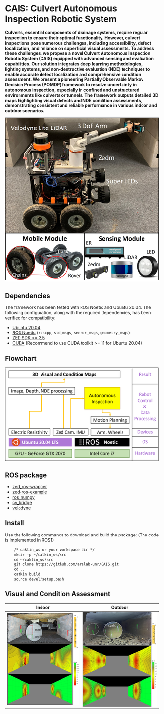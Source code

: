 # CAIS: Culvert Autonomous Inspection Robotic System

**Culverts, essential components of drainage systems, require regular inspection to ensure their optimal functionality. However, culvert inspections pose numerous challenges, including accessibility, defect localization, and reliance on superficial visual assessments. To address these challenges, we propose a novel  Culvert Autonomous Inspection Robotic System (CAIS) equipped with advanced sensing and evaluation capabilities. Our solution integrates deep learning methodologies, lighting systems, and non-destructive evaluation (NDE) techniques to enable accurate defect localization and comprehensive condition assessment. We present a pioneering Partially Observable Markov Decision Process (POMDP) framework to resolve uncertainty in autonomous inspection, especially in confined and unstructured environments like culverts or tunnels. The framework outputs detailed 3D maps highlighting visual defects and NDE condition assessments, demonstrating consistent and reliable performance in various indoor and outdoor scenarios.**
<p align='center'>
    <img src="./pic/robot.jpg" alt="drawing" width="800"/>
</p>

## Dependencies
The framework has been tested with ROS Noetic and Ubuntu 20.04. The following configuration, along with the required dependencies, has been verified for compatibility:

- [Ubuntu 20.04](https://releases.ubuntu.com/focal/)
- [ROS Noetic](http://wiki.ros.org/noetic/Installation/Ubuntu) (```roscpp```, ```std_msgs```, ```sensor_msgs```, ```geometry_msgs```)
- [ZED SDK >= 3.5](https://www.stereolabs.com/developers)
- [CUDA](https://developer.nvidia.com/cuda-downloads) (Recommend to use CUDA toolkit >= 11 for Ubuntu 20.04)

## Flowchart
<p align='center'>
    <img src="./pic/flowchart.png" alt="drawing" width="800"/>
</p>

## ROS package
- [zed_ros-wrapper](https://github.com/stereolabs/zed-ros-wrapper)
- [zed-ros-example](https://github.com/stereolabs/zed-ros-examples)
- [ros_numpy](https://github.com/eric-wieser/ros_numpy)
- [cv_bridge](https://github.com/ros-perception/vision_opencv)
- [velodyne](https://github.com/ros-drivers/velodyne)

## Install
Use the following commands to download and build the package: (The code is implemented in ROS1)

```
    /* caktin_ws or your workspace dir */ 
    mkdir -p ~/catkin_ws/src 
    cd ~/caktin_ws/src    
    git clone https://github.com/aralab-unr/CAIS.git
    cd ..
    catkin build
    source devel/setup.bash
```

## Visual and Condition Assessment
Indoor            |  Outdoor
:-------------------------:|:-------------------------:
![](https://github.com/aralab-unr/CAIS/blob/main/pic/fusion.jpg)  |  ![](https://github.com/aralab-unr/CAIS/blob/main/pic/fusion_outdoor.jpg)

